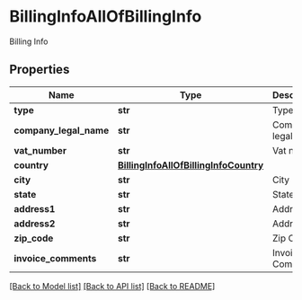 # BillingInfoAllOfBillingInfo

Billing Info
## Properties
Name | Type | Description | Notes
------------ | ------------- | ------------- | -------------
**type** | **str** | Type billing | [optional] 
**company_legal_name** | **str** | Company legal name | [optional] 
**vat_number** | **str** | Vat number | [optional] 
**country** | [**BillingInfoAllOfBillingInfoCountry**](BillingInfoAllOfBillingInfoCountry.md) |  | [optional] 
**city** | **str** | City | [optional] 
**state** | **str** | State | [optional] 
**address1** | **str** | Address 1 | [optional] 
**address2** | **str** | Address 2 | [optional] 
**zip_code** | **str** | Zip Code | [optional] 
**invoice_comments** | **str** | Invoice Comments | [optional] 

[[Back to Model list]](../README.md#documentation-for-models) [[Back to API list]](../README.md#documentation-for-api-endpoints) [[Back to README]](../README.md)


